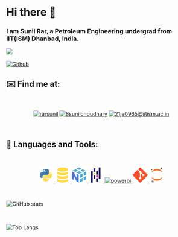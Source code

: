 # Hi there 👋
### I am Sunil Rar, a Petroleum Engineering undergrad from IIT(ISM) Dhanbad, India.

![](https://visitor-badge.laobi.icu/badge?page_id=rarsunil.rarsunil)

[![Github](https://img.shields.io/github/followers/rarsunil?label=Follow&style=social)](https://github.com/rarsunil)

## ✉️ Find me at:

<br>

<p align="center">
<a href="https://linkedin.com/in/rarsunil" target="blank"><img align="center" src="https://raw.githubusercontent.com/rahuldkjain/github-profile-readme-generator/master/src/images/icons/Social/linked-in-alt.svg" alt="rarsunil" height="30" width="40" /></a>
<a href="https://www.instagram.com/8sunilchoudhary/" target="blank"><img align="center" src="https://raw.githubusercontent.com/rahuldkjain/github-profile-readme-generator/master/src/images/icons/Social/instagram.svg" alt="8sunilchoudhary" height="30" width="40" /></a>
<a href="mailto:21je0965@iitism.ac.in" target="blank"><img align="center" src="https://upload.wikimedia.org/wikipedia/commons/thumb/7/7e/Gmail_icon_%282020%29.svg/300px-Gmail_icon_%282020%29.svg.png" alt="21je0965@iitism.ac.in" height="30" width="40" /></a>
<br>

</p>
<br>

## 🧰 Languages and Tools:

<br>

<p align="center"> 
<a href="https://www.python.org" target="_blank" rel="noreferrer"> <img src="https://raw.githubusercontent.com/devicons/devicon/master/icons/python/python-original.svg" alt="python" width="40" height="40"/> </a> 
<a href="https://www.sql.org" target="_blank" rel="noreferrer"> <img src="https://raw.githubusercontent.com/devicons/devicon/master/icons/sql/sql-original.svg" alt="sql" width="40" height="40"/> </a>
<a href="https://numpy.org" target="_blank" rel="noreferrer"> <img src="https://raw.githubusercontent.com/devicons/devicon/master/icons/numpy/numpy-original.svg" alt="numpy" width="40" height="40"/> </a> 
<a href="https://pandas.pydata.org" target="_blank" rel="noreferrer"> <img src="https://raw.githubusercontent.com/devicons/devicon/master/icons/pandas/pandas-original.svg" alt="pandas" width="40" height="40"/> </a> 
<a href="https://powerbi.microsoft.com" target="_blank" rel="noreferrer"> <img src="https://raw.githubusercontent.com/devicons/devicon/master/icons/powerbi/powerbi-original.svg" alt="powerbi" width="40" height="40"/> </a> 
<a href="https://git-scm.com" target="_blank" rel="noreferrer"> <img src="https://raw.githubusercontent.com/devicons/devicon/master/icons/git/git-original.svg" alt="git" width="40" height="40"/> </a> 
<a href="https://jupyter.org" target="_blank" rel="noreferrer"> <img src="https://raw.githubusercontent.com/devicons/devicon/master/icons/jupyter/jupyter-original.svg" alt="jupyter" width="40" height="40"/> </a> 
</p>

<br>

![GitHub stats](https://github-readme-stats.vercel.app/api?username=rarsunil&show_icons=true&theme=tokyonight)

<br>

![Top Langs](https://github-readme-stats.vercel.app/api/top-langs/?username=rarsunil&theme=tokyonight)
